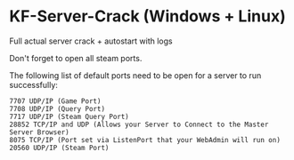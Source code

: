 # KF-Server-Crack (Windows + Linux)
Full actual server crack + autostart with logs

Don't forget to open all steam ports.

The following list of default ports need to be open for a server to run successfully:

    7707 UDP/IP (Game Port)
    7708 UDP/IP (Query Port)
    7717 UDP/IP (Steam Query Port)
    28852 TCP/IP and UDP (Allows your Server to Connect to the Master Server Browser)
    8075 TCP/IP (Port set via ListenPort that your WebAdmin will run on)
    20560 UDP/IP (Steam Port)
